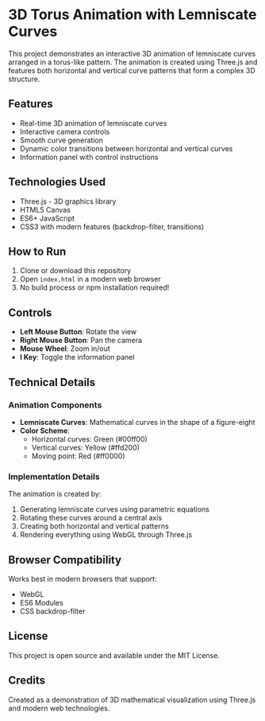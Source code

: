 # 3D Torus Animation with Lemniscate Curves

This project demonstrates an interactive 3D animation of lemniscate curves arranged in a torus-like pattern. The animation is created using Three.js and features both horizontal and vertical curve patterns that form a complex 3D structure.

## Features

- Real-time 3D animation of lemniscate curves
- Interactive camera controls
- Smooth curve generation
- Dynamic color transitions between horizontal and vertical curves
- Information panel with control instructions

## Technologies Used

- Three.js - 3D graphics library
- HTML5 Canvas
- ES6+ JavaScript
- CSS3 with modern features (backdrop-filter, transitions)

## How to Run

1. Clone or download this repository
2. Open `index.html` in a modern web browser
3. No build process or npm installation required!

## Controls

- **Left Mouse Button**: Rotate the view
- **Right Mouse Button**: Pan the camera
- **Mouse Wheel**: Zoom in/out
- **I Key**: Toggle the information panel

## Technical Details

### Animation Components

- **Lemniscate Curves**: Mathematical curves in the shape of a figure-eight
- **Color Scheme**:
  - Horizontal curves: Green (#00ff00)
  - Vertical curves: Yellow (#ffd200)
  - Moving point: Red (#ff0000)

### Implementation Details

The animation is created by:
1. Generating lemniscate curves using parametric equations
2. Rotating these curves around a central axis
3. Creating both horizontal and vertical patterns
4. Rendering everything using WebGL through Three.js

## Browser Compatibility

Works best in modern browsers that support:
- WebGL
- ES6 Modules
- CSS backdrop-filter

## License

This project is open source and available under the MIT License.

## Credits

Created as a demonstration of 3D mathematical visualization using Three.js and modern web technologies.
